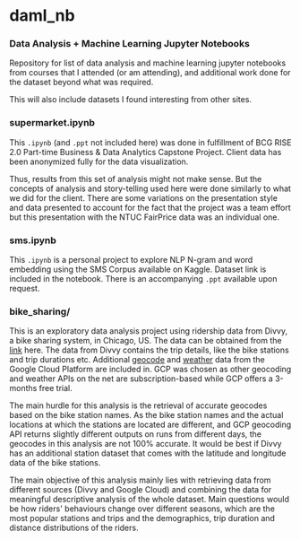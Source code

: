 # daml_nb
### Data Analysis + Machine Learning Jupyter Notebooks
Repository for list of data analysis and machine learning jupyter notebooks from courses that I attended (or am attending), and additional work done for the dataset beyond what was required. 

This will also include datasets I found interesting from other sites. 

### supermarket.ipynb
This `.ipynb` (and `.ppt` not included here) was done in fulfillment of BCG RISE 2.0 Part-time Business & Data Analytics Capstone Project. Client data has been anonymized fully for the data visualization. 

Thus, results from this set of analysis might not make sense. But the concepts of analysis and story-telling used here were done similarly to what we did for the client. There are some variations on the presentation style and data presented to account for the fact that the project was a team effort but this presentation with the NTUC FairPrice data was an individual one.

### sms.ipynb
This `.ipynb` is a personal project to explore NLP N-gram and word embedding using the SMS Corpus available on Kaggle. Dataset link is included in the notebook. There is an accompanying `.ppt` available upon request.

### bike_sharing/
This is an exploratory data analysis project using ridership data from Divvy, a bike sharing system, in Chicago, US. The data can be obtained from the [link](https://divvy-tripdata.s3.amazonaws.com/index.html) here. The data from Divvy contains the trip details, like the bike stations and trip durations etc. Additional [geocode](https://console.cloud.google.com/apis/library/geocoding-backend.googleapis.com) and [weather](https://console.cloud.google.com/marketplace/product/noaa-public/gsod) data from the Google Cloud Platform are included in. GCP was chosen as other geocoding and weather APIs on the net are subscription-based while GCP offers a 3-months free trial. 

The main hurdle for this analysis is the retrieval of accurate geocodes based on the bike station names. As the bike station names and the actual locations at which the stations are located are different, and GCP geocoding API returns slightly different outputs on runs from different days, the geocodes in this analysis are not 100% accurate. It would be best if Divvy has an additional station dataset that comes with the latitude and longitude data of the bike stations.

The main objective of this analysis mainly lies with retrieving data from different sources (Divvy and Google Cloud) and combining the data for meaningful descriptive analysis of the whole dataset. Main questions would be how riders' behaviours change over different seasons, which are the most popular stations and trips and the demographics, trip duration and distance distributions of the riders. 